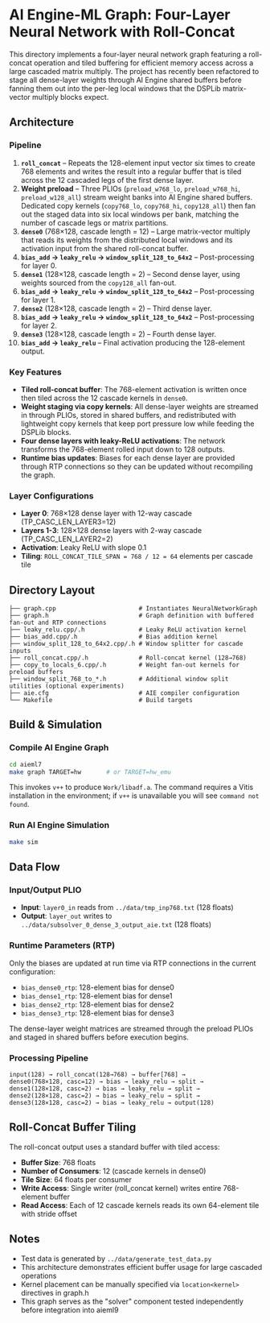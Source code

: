 # AI Engine-ML Graph: Four-Layer Neural Network with Roll-Concat

This directory implements a four-layer neural network graph featuring a roll-concat operation and tiled buffering for efficient memory access across a large cascaded matrix multiply.  The project has recently been refactored to stage all dense-layer weights through AI Engine shared buffers before fanning them out into the per-leg local windows that the DSPLib matrix-vector multiply blocks expect.

## Architecture

### Pipeline
1. **`roll_concat`** – Repeats the 128-element input vector six times to create 768 elements and writes the result into a regular buffer that is tiled across the 12 cascaded legs of the first dense layer.
2. **Weight preload** – Three PLIOs (`preload_w768_lo`, `preload_w768_hi`, `preload_w128_all`) stream weight banks into AI Engine shared buffers.  Dedicated copy kernels (`copy768_lo`, `copy768_hi`, `copy128_all`) then fan out the staged data into six local windows per bank, matching the number of cascade legs or matrix partitions.
3. **`dense0`** (768×128, cascade length = 12) – Large matrix-vector multiply that reads its weights from the distributed local windows and its activation input from the shared roll-concat buffer.
4. **`bias_add` → `leaky_relu` → `window_split_128_to_64x2`** – Post-processing for layer 0.
5. **`dense1`** (128×128, cascade length = 2) – Second dense layer, using weights sourced from the `copy128_all` fan-out.
6. **`bias_add` → `leaky_relu` → `window_split_128_to_64x2`** – Post-processing for layer 1.
7. **`dense2`** (128×128, cascade length = 2) – Third dense layer.
8. **`bias_add` → `leaky_relu` → `window_split_128_to_64x2`** – Post-processing for layer 2.
9. **`dense3`** (128×128, cascade length = 2) – Fourth dense layer.
10. **`bias_add` → `leaky_relu`** – Final activation producing the 128-element output.

### Key Features
- **Tiled roll-concat buffer**: The 768-element activation is written once then tiled across the 12 cascade kernels in `dense0`.
- **Weight staging via copy kernels**: All dense-layer weights are streamed in through PLIOs, stored in shared buffers, and redistributed with lightweight copy kernels that keep port pressure low while feeding the DSPLib blocks.
- **Four dense layers with leaky-ReLU activations**: The network transforms the 768-element rolled input down to 128 outputs.
- **Runtime bias updates**: Biases for each dense layer are provided through RTP connections so they can be updated without recompiling the graph.

### Layer Configurations
- **Layer 0**: 768×128 dense layer with 12-way cascade (TP_CASC_LEN_LAYER3=12)
- **Layers 1-3**: 128×128 dense layers with 2-way cascade (TP_CASC_LEN_LAYER2=2)
- **Activation**: Leaky ReLU with slope 0.1
- **Tiling**: `ROLL_CONCAT_TILE_SPAN = 768 / 12 = 64` elements per cascade tile

## Directory Layout

```
├── graph.cpp                       # Instantiates NeuralNetworkGraph
├── graph.h                         # Graph definition with buffered fan-out and RTP connections
├── leaky_relu.cpp/.h               # Leaky ReLU activation kernel
├── bias_add.cpp/.h                 # Bias addition kernel
├── window_split_128_to_64x2.cpp/.h # Window splitter for cascade inputs
├── roll_concat.cpp/.h              # Roll-concat kernel (128→768)
├── copy_to_locals_6.cpp/.h         # Weight fan-out kernels for preload buffers
├── window_split_768_to_*.h         # Additional window split utilities (optional experiments)
├── aie.cfg                         # AIE compiler configuration
└── Makefile                        # Build targets
```

## Build & Simulation

### Compile AI Engine Graph
```bash
cd aieml7
make graph TARGET=hw       # or TARGET=hw_emu
```
This invokes `v++` to produce `Work/libadf.a`.  The command requires a Vitis installation in the environment; if `v++` is unavailable you will see `command not found`.

### Run AI Engine Simulation
```bash
make sim
```

## Data Flow

### Input/Output PLIO
- **Input**: `layer0_in` reads from `../data/tmp_inp768.txt` (128 floats)
- **Output**: `layer_out` writes to `../data/subsolver_0_dense_3_output_aie.txt` (128 floats)

### Runtime Parameters (RTP)
Only the biases are updated at run time via RTP connections in the current configuration:
- `bias_dense0_rtp`: 128-element bias for dense0
- `bias_dense1_rtp`: 128-element bias for dense1
- `bias_dense2_rtp`: 128-element bias for dense2
- `bias_dense3_rtp`: 128-element bias for dense3

The dense-layer weight matrices are streamed through the preload PLIOs and staged in shared buffers before execution begins.

### Processing Pipeline
```
input(128) → roll_concat(128→768) → buffer[768] →
dense0(768×128, casc=12) → bias → leaky_relu → split →
dense1(128×128, casc=2) → bias → leaky_relu → split →
dense2(128×128, casc=2) → bias → leaky_relu → split →
dense3(128×128, casc=2) → bias → leaky_relu → output(128)
```

## Roll-Concat Buffer Tiling

The roll-concat output uses a standard buffer with tiled access:
- **Buffer Size**: 768 floats
- **Number of Consumers**: 12 (cascade kernels in dense0)
- **Tile Size**: 64 floats per consumer
- **Write Access**: Single writer (roll_concat kernel) writes entire 768-element buffer
- **Read Access**: Each of 12 cascade kernels reads its own 64-element tile with stride offset

## Notes
- Test data is generated by `../data/generate_test_data.py`
- This architecture demonstrates efficient buffer usage for large cascaded operations
- Kernel placement can be manually specified via `location<kernel>` directives in graph.h
- This graph serves as the "solver" component tested independently before integration into aieml9
